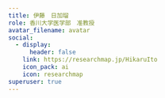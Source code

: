 ```yaml
---
title: 伊藤　日加瑠
role: 香川大学医学部　准教授
avatar_filename: avatar
social:
  - display:
      header: false
    link: https://researchmap.jp/HikaruIto
    icon_pack: ai
    icon: researchmap
superuser: true
---
```

